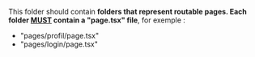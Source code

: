 This folder should contain **folders that represent routable pages. Each folder <ins>MUST</ins> contain a "page.tsx" file**, for exemple : 

- "pages/profil/page.tsx"
- "pages/login/page.tsx"


